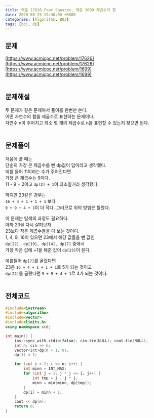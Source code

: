 ```yaml
---
title: 백준 17626 Four Squares, 백준 1699 제곱수의 합
date: 2020-08-25 19:30:00 +0800
categories: [Algorithm, BOJ]
tags: [boj, dp]
---
```


## 문제
[https://www.acmicpc.net/problem/17626](https://www.acmicpc.net/problem/17626)  
[https://www.acmicpc.net/problem/1699](https://www.acmicpc.net/problem/1699)  
<br>

## 문제해설  
두 문제가 같은 문제여서 풀이를 한번만 쓴다.  
어떤 자연수의 합을 제곱수로 표현하는 문제이다.  
자연수 n이 주어지고 최소 몇 개의 제곱수로 n을 표현할 수 있는지 찾으면 된다.  
<br>

## 문제풀이  
처음에 풀 때는  
단순히 가장 큰 제곱수를 뺀 dp값이 답이라고 생각했다.  
예를 들어 11이라는 수가 주어진다면  
가장 큰 제곱수는 9이다.  
11 - 9 = 2이고 `dp[2] + 1`이 최소일거라 생각했다.  

하지만 23같은 경우는  
`16 + 4 + 1 + 1 + 1` 보다  
`9 + 9 + 4 + 1`이 더 작다.
그러므로 위의 방법은 틀렸다.  

이 문제는 탐색의 과정도 필요하다.  
아까 23을 다시 살펴보자  
23보다 작은 제곱수들을 다 보는 것이다.  
1, 4, 9, 16이 있으면 23에서 해당 값들을 뺀 값인  
`dp[22], dp[19], dp[14], dp[7]` 중에서  
가장 작은 값에 +1을 해준 값이 `dp[23]`이 된다.  

예를들어 `dp[7]`를 골랐다면  
23은 `16 + 4 + 1 + 1 + 1`로 5가 되는 것이고  
`dp[22]`를 골랐다면 `9 + 9 + 4 + 1`로 4가 되는 것이다.  
<br>


## 전체코드
```c++
#include<iostream>
#include<algorithm>
#include<vector>
#include<limits.h>
using namespace std;

int main() {
	ios::sync_with_stdio(false); cin.tie(NULL); cout.tie(NULL);
	int n; cin >> n;
	vector<int>dp(n + 1, 0);
	dp[1] = 1;

	for (int i = 2; i <= n; i++) {
		int minn = INT_MAX;
		for (int j = 1; j * j <= i; j++) {
			int tmp = i - j * j;
			minn = min(minn, dp[tmp]);
		}
		dp[i] = minn + 1;
	}
	cout << dp[n];
	return 0;
}
```
